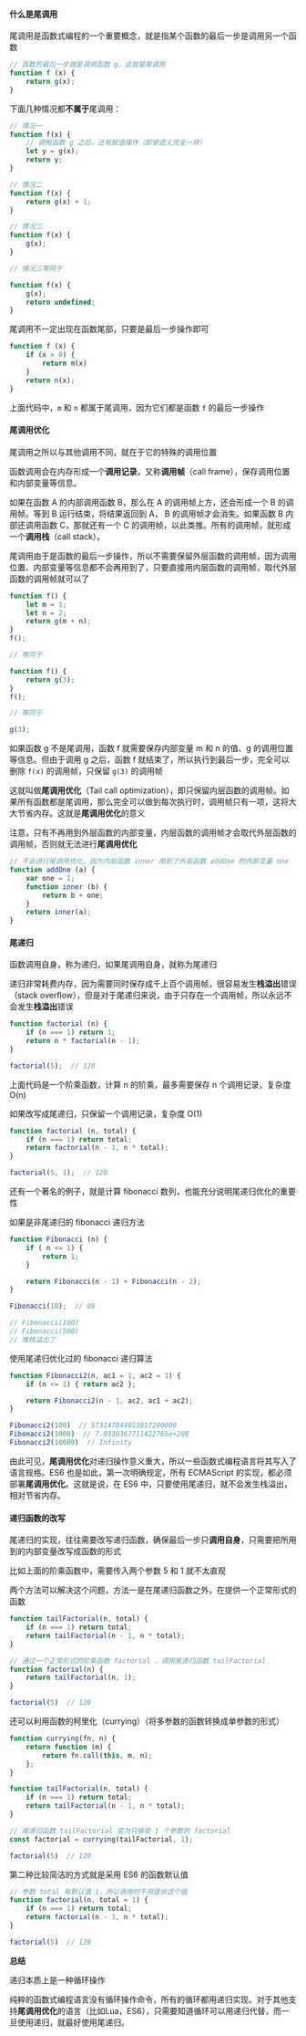 #### 什么是尾调用

尾调用是函数式编程的一个重要概念，就是指某个函数的最后一步是调用另一个函数

```js
// 函数的最后一步就是调用函数 g，这就是尾调用
function f (x) {
    return g(x);
}
```

下面几种情况都**不属于**尾调用：

```js
// 情况一
function f(x) {
    // 调用函数 g 之后，还有赋值操作（即使语义完全一样）
    let y = g(x);
    return y;
}

// 情况二
function f(x) {
    return g(x) + 1;
}

// 情况三
function f(x) {   
    g(x);
}

// 情况三等同于

function f(x) {
    g(x);
    return undefined;
}
```

尾调用不一定出现在函数尾部，只要是最后一步操作即可

```js
function f (x) {
    if (x > 0) {
        return m(x)
    }
    return n(x);
}
```

上面代码中，```m``` 和 ```n``` 都属于尾调用，因为它们都是函数 ```f``` 的最后一步操作




#### 尾调用优化

尾调用之所以与其他调用不同，就在于它的特殊的调用位置

函数调用会在内存形成一个**调用记录**，又称**调用帧**（call frame），保存调用位置和内部变量等信息。

如果在函数 A 的内部调用函数 B，那么在 A 的调用帧上方，还会形成一个 B 的调用帧。等到 B 运行结束，将结果返回到 A， B 的调用帧才会消失。如果函数 B 内部还调用函数 C，那就还有一个 C 的调用帧，以此类推。所有的调用帧，就形成一个**调用栈**（call stack）。

尾调用由于是函数的最后一步操作，所以不需要保留外层函数的调用帧，因为调用位置、内部变量等信息都不会再用到了，只要直接用内层函数的调用帧，取代外层函数的调用帧就可以了

```js
function f() {
    let m = 1;
    let n = 2;
    return g(m + n);
}
f();

// 等同于

function f() {
    return g(3);
}
f();

// 等同于

g(3);
```

如果函数 g 不是尾调用，函数 f 就需要保存内部变量 m 和 n 的值、g 的调用位置等信息。但由于调用 g 之后，函数 f 就结束了，所以执行到最后一步，完全可以删除 ```f(x)``` 的调用帧，只保留 ```g(3)``` 的调用帧

这就叫做**尾调用优化**（Tail call optimization），即只保留内层函数的调用帧。如果所有函数都是尾调用，那么完全可以做到每次执行时，调用帧只有一项，这将大大节省内存。这就是**尾调用优化**的意义

注意，只有不再用到外层函数的内部变量，内层函数的调用帧才会取代外层函数的调用帧，否则就无法进行**尾调用优化**

```js
// 不会进行尾调用优化，因为内层函数 inner 用到了外层函数 addOne 的内部变量 one
function addOne (a) {
    var one = 1;
    function inner (b) {
        return b + one;
    }
    return inner(a);
}
```



#### 尾递归

函数调用自身，称为递归，如果尾调用自身，就称为尾递归

递归非常耗费内存，因为需要同时保存成千上百个调用帧，很容易发生**栈溢出**错误（stack overflow），但是对于尾递归来说，由于只存在一个调用帧，所以永远不会发生**栈溢出**错误

```js
function factorial (n) {
    if (n === 1) return 1;
    return n * factorial(n - 1);
}

factorial(5);  // 120
```

上面代码是一个阶乘函数，计算 n 的阶乘，最多需要保存 n 个调用记录，复杂度 O(n) 

如果改写成尾递归，只保留一个调用记录，复杂度 O(1)

```js
function factorial (n, total) {
    if (n === 1) return total;
    return factorial(n - 1, n * total);
}

factorial(5, 1);  // 120
```

还有一个著名的例子，就是计算 fibonacci 数列，也能充分说明尾递归优化的重要性

如果是非尾递归的 fibonacci 递归方法

```js
function Fibonacci (n) {
    if ( n <= 1) {
        return 1;
    }

    return Fibonacci(n - 1) + Fibonacci(n - 2);
}

Fibonacci(10);  // 89

// Fibonacci(100)
// Fibonacci(500)
// 堆栈溢出了
```

使用尾递归优化过的 fibonacci 递归算法

```js
function Fibonacci2(n, ac1 = 1, ac2 = 1) {
    if (n <= 1) { return ac2 };

    return Fibonacci2(n - 1, ac2, ac1 + ac2);
}

Fibonacci2(100)  // 573147844013817200000
Fibonacci2(1000)  // 7.0330367711422765e+208
Fibonacci2(10000)  // Infinity
```

由此可见，**尾调用优化**对递归操作意义重大，所以一些函数式编程语言将其写入了语言规格。ES6 也是如此，第一次明确规定，所有 ECMAScript 的实现，都必须部署**尾调用优化**。这就是说，在 ES6 中，只要使用尾递归，就不会发生栈溢出，相对节省内存。



#### 递归函数的改写

尾递归的实现，往往需要改写递归函数，确保最后一步只**调用自身**，只需要把所用到的内部变量改写成函数的形式

比如上面的阶乘函数中，需要传入两个参数 5 和 1 就不太直观

两个方法可以解决这个问题，方法一是在尾递归函数之外，在提供一个正常形式的函数

```js
function tailFactorial(n, total) {
    if (n === 1) return total;
    return tailFactorial(n - 1, n * total);
}

// 通过一个正常形式的阶乘函数 factorial ，调用尾递归函数 tailFactorial 
function factorial(n) {
    return tailFactorial(n, 1);
}

factorial(5)  // 120
```

还可以利用函数的柯里化（currying）（将多参数的函数转换成单参数的形式）

```js
function currying(fn, n) {
    return function (m) {
        return fn.call(this, m, n);
    };
}

function tailFactorial(n, total) {
    if (n === 1) return total;
    return tailFactorial(n - 1, n * total);
}

// 尾递归函数 tailFactorial 变为只接受 1 个参数的 factorial 
const factorial = currying(tailFactorial, 1);

factorial(5)  // 120
```

第二种比较简洁的方式就是采用 ES6 的函数默认值

```js
// 参数 total 有默认值 1，所以调用时不用提供这个值
function factorial(n, total = 1) {
    if (n === 1) return total;
    return factorial(n - 1, n * total);
}

factorial(5)  // 120
```

**总结**

递归本质上是一种循环操作

纯粹的函数式编程语言没有循环操作命令，所有的循环都用递归实现。对于其他支持**尾调用优化**的语言（比如Lua，ES6），只需要知道循环可以用递归代替，而一旦使用递归，就最好使用尾递归。